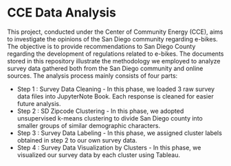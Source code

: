 # CCE Data Analysis
 This project, conducted under the Center of Community Energy (CCE), aims to investigate the opinions of the San Diego community regarding e-bikes. The objective is to provide recommendations to San Diego County regarding the development of regulations related to e-bikes.
 The documents stored in this repository illustrate the methodology we employed to analyze survey data gathered both from the San Diego community and online sources. The analysis process mainly consists of four parts:
 
 - Step 1 : Survey Data Cleaning - In this phase, we loaded 3 raw survey data files into JupyterNote Book. Each response is cleaned for easier future analysis.
 - Step 2 : SD Zipcode Clustering - In this phase, we adopted unsupervised k-means clustering to divide San Diego county into smaller groups of similar demographic characters.
 - Step 3 : Survey Data Labeling - In this phase, we assigned cluster labels obtained in step 2 to our own survey data.
 - Step 4 : Survey Data Visualization by Clusters - In this phase, we visualized our survey data by each cluster using Tableau.
